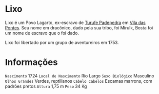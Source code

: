 <!-- TITLE: Lixo -->
<!-- SUBTITLE: Visão geral sobre Lixo -->

# Lixo
Lixo é um Povo Lagarto, ex-escravo de [Turufe Padepedra](http://localhost/individuos/turufe-padepedra#turufe-padepedra) em [Vila das Pontes](http://localhost/lugares/plano-material/drafeon/sudeste-de-drafeon/vila-das-pontes#vila-das-pontes). Seu nome em dracônico, dado pela sua tribo, foi Mirulk, Bosta foi um nome de escravo que o foi dado.

Lixo foi libertado por um grupo de aventureiros em 1753.

# Informações
`Nascimento` 1724 
`Local de Nascimento` Rio Largo
`Sexo Biológico` Masculino
`Olhos Grandes` Verdes, reptilianos
`Cabelo Cabelos` Escamas marrons, com padrões pretos
`Altura` 1,75 m
`Peso` 34 Kg